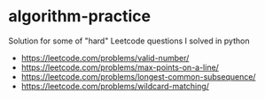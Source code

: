 # algorithm-practice
Solution for some of "hard" Leetcode questions I solved in python

- https://leetcode.com/problems/valid-number/
- https://leetcode.com/problems/max-points-on-a-line/
- https://leetcode.com/problems/longest-common-subsequence/
- https://leetcode.com/problems/wildcard-matching/
